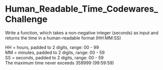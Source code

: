 # Human_Readable_Time_Codewares_Challenge

Write a function, which takes a non-negative integer (seconds) as input and returns the time in a human-readable format (HH:MM:SS)

HH = hours, padded to 2 digits, range: 00 - 99
<br>
MM = minutes, padded to 2 digits, range: 00 - 59
<br>
SS = seconds, padded to 2 digits, range: 00 - 59
<br>
The maximum time never exceeds 359999 (99:59:59)


